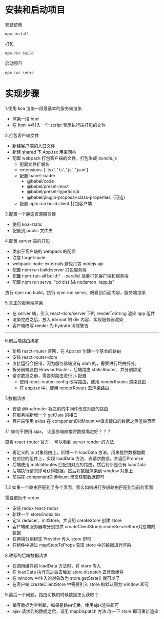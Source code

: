 
# 安装和启动项目

安装依赖
```html
npm install 
```
打包
```html
npm run build
```
启动项目
```html
npm run serve
```

# 实现步骤

1.使用 koa 渲染一段最基本的服务端渲染

- 渲染一段 html
- 在 html 中引入一个 script 表示执行端打包的文件

2.打包客户端文件

- 新建客户端的入口文件
- 新建 shared 下 App.tsx 用来同构
- 配置 webpack 打包客户端的文件，打包生成 bundle.js
    - 配置文件扩展名
    - extensions: ['.tsx', '.ts', '.js', '.json'] 
    - 配置 babel-loader
        - @babel/code
        - @babel/preset-react
        - @babel/preset-typeScript
        - @babel/plugin-proposal-class-properties（可选）
    - 配置 npm run build:client 打包客户端
    
3.配置一个静态资源服务器

- 使用 koa-static
- 配置到 public 文件夹

4.配置 server 端的打包

- 类似于客户端的 webpack 的配置
- 注意 target:node
- webpack-node-externals 避免打包 nodejs api
- 配置 npm run build:server 打包服务端
- 配置 npm-run-all build:* --parallel 批量打包客户端和服务端
- 配置 npm run serve: "cd dist && nodemon ./app.js"

执行 npm run build，执行 npm run serve，既看到页面内容，服务端渲染

5.真正的服务端渲染

- 在 server 端，引入 react-dom/server 下的 renderToString 渲染 app 组件
- 渲染完成之后，放入 id=root 的 div 内容，实现服务器渲染
- 客户端改写 render 为 hydrate 消除警告

--------------

6.前后端路由绑定

- 仿照 react-router 官网，在 App.tsx 创建一个基本的路由
- 安装 react-router-dom
- 直接运行会报错，因为服务器端没有 dom 的，需要进行路由拆分。
- 拆分前端路由 BrowserRouter，后端路由 staticRouter，并分别绑定
- 请求数据之前，需要对路由进行 js 配置
    - 使用 react-router-config 改写路由，使用 renderRoutes 渲染路由
    - 在 app.tsx 中，使用 renderRoutes 去渲染路由
    
7.数据请求

- 安装 @koa/router 将之前的中间件改成对应的路由
- 在服务端新增一个 getData 的接口
- 客户端使用 axios 在 componentDidMount 中请求接口的数据之后渲染页面

7.1 如何不使用 ajax， 让服务端直接将数据绑定好？？？

查看 react-router 官方， 可以看到 server render 的方法

- 再定义的 js 对象路由上，新增一个 loadData 方法，用来提供数据加载
- 在对应的组件上，实现 loadData 方法，去请求数据，并返回Promise
- 后端使用 matchRoutes 匹配到对应的路由，然后判断是否有 loadData
- 后端执行请求即可获得数据，然后将数据渲染到 window 对象上
- 前端在 componentDidMount 里面获取数据即可

7.2 如果一个路由匹配到了多个页面，那么如何进行多级路由匹配到当前的页面

需要借助于 redux

- 安装 redux react-redux
- 新建一个 store/index.tsx
- 定义 reducer，initStore，并调用 createStore 创建 store
- 客户端和服务器端分别提供 createClientStore/createServerStore对应端的数据
- 在两端分别绑定 Provider 传入 store 即可
- 在组件中通过 mapStateToProps 获取 store 中的数据进行渲染

8.改写的后端数据请求

- 在调用组件的 loadData 方法时，将 store 传入
- 在 loadData 执行完之后去触发 store.dispatch 去修改组件
- 在 window 中注入的对象改为 store.getState() 就可以了
- 在客户端 createClientStore 中需要引入 store 的默认项为 window 即可

9.最后一个问题，路由切换的时候数据怎么获取？

- 编写数据为空判断，如果是路由切换，使用ajax渲染即可
- ajax 请求到的数据之后，调用 mapDispatch 方法 改一下 store 即可重新渲染








